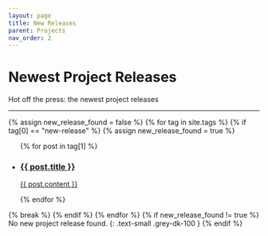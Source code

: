 ```yaml
---
layout: page
title: New Releases
parent: Projects
nav_order: 2
---
```


# Newest Project Releases

Hot off the press: the newest project releases

---

<div class="projects">
  {% assign new_release_found = false %}
   {% for tag in site.tags %}
     {% if tag[0] == "new-release" %}
      {% assign new_release_found = true %}
      <ul class="unstyled-list">
      {% for post in tag[1] %}
        <li>
          <a class="project-snippet" href="{{ site.url }}{{ post.url }}">
            <h3 class="project-title">{{ post.title }}</h3>
            <p class="project-desc"> {{ post.content }} </p>
          </a> 
        </li>
      {% endfor %}
      </ul>
      {% break %}
    {% endif %}
  {% endfor %}
{% if new_release_found  != true %}
  No new project release found.
  {: .text-small .grey-dk-100 }
{% endif %}
</div>
